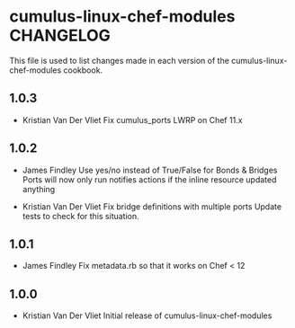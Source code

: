 cumulus-linux-chef-modules CHANGELOG
====================================

This file is used to list changes made in each version of the cumulus-linux-chef-modules cookbook.

1.0.3
-----

- Kristian Van Der Vliet
  Fix cumulus_ports LWRP on Chef 11.x

1.0.2
-----

- James Findley
  Use yes/no instead of True/False for Bonds & Bridges
  Ports will now only run notifies actions if the inline resource updated anything

- Kristian Van Der Vliet
  Fix bridge definitions with multiple ports
  Update tests to check for this situation.

1.0.1
-----
- James Findley
  Fix metadata.rb so that it works on Chef < 12

1.0.0
-----
- Kristian Van Der Vliet
  Initial release of cumulus-linux-chef-modules
